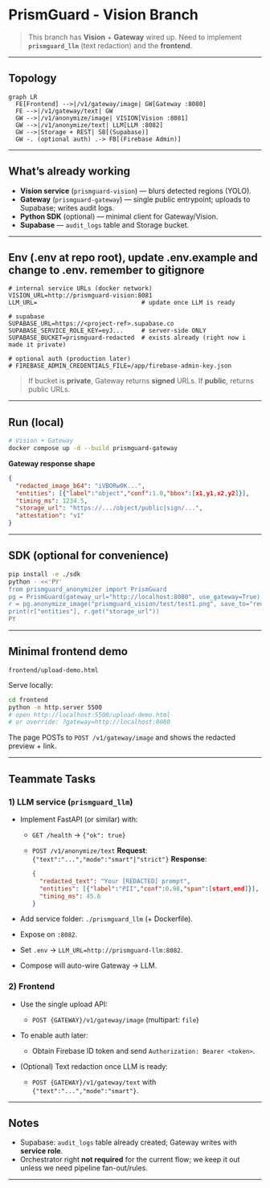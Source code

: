 # PrismGuard - Vision Branch 

> This branch has **Vision** + **Gateway** wired up.
> Need to implement **`prismguard_llm`** (text redaction) and the **frontend**.

---

## Topology

```mermaid
graph LR
  FE[Frontend] -->|/v1/gateway/image| GW[Gateway :8080]
  FE -->|/v1/gateway/text| GW
  GW -->|/v1/anonymize/image| VISION[Vision :8081]
  GW -->|/v1/anonymize/text| LLM[LLM :8082]
  GW -->|Storage + REST| SB[(Supabase)]
  GW -. (optional auth) .-> FB[(Firebase Admin)]
```

---

## What’s already working

* **Vision service** (`prismguard-vision`) — blurs detected regions (YOLO).
* **Gateway** (`prismguard-gateway`) — single public entrypoint; uploads to Supabase; writes audit logs.
* **Python SDK** (optional) — minimal client for Gateway/Vision.
* **Supabase** — `audit_logs` table and Storage bucket.

---

## Env (.env at repo root), update .env.example and change to .env. remember to gitignore

```
# internal service URLs (docker network)
VISION_URL=http://prismguard-vision:8081
LLM_URL=                             # update once LLM is ready

# supabase
SUPABASE_URL=https://<project-ref>.supabase.co
SUPABASE_SERVICE_ROLE_KEY=eyJ...     # server-side ONLY
SUPABASE_BUCKET=prismguard-redacted  # exists already (right now i made it private)

# optional auth (production later)
# FIREBASE_ADMIN_CREDENTIALS_FILE=/app/firebase-admin-key.json
```

> If bucket is **private**, Gateway returns **signed** URLs. If **public**, returns public URLs.

---

## Run (local)

```bash
# Vision + Gateway
docker compose up -d --build prismguard-gateway
```

**Gateway response shape**

```json
{
  "redacted_image_b64": "iVBORw0K...", 
  "entities": [{"label":"object","conf":1.0,"bbox":[x1,y1,x2,y2]}],
  "timing_ms": 1234.5,
  "storage_url": "https://.../object/public|sign/...",
  "attestation": "v1"
}
```

---

## SDK (optional for convenience)

```bash
pip install -e ./sdk
python - <<'PY'
from prismguard_anonymizer import PrismGuard
pg = PrismGuard(gateway_url="http://localhost:8080", use_gateway=True)
r = pg.anonymize_image("prismguard_vision/test/test1.png", save_to="redacted.png")
print(r["entities"], r.get("storage_url"))
PY
```

---
## Minimal frontend demo

```
frontend/upload-demo.html
```

Serve locally:

```bash
cd frontend
python -m http.server 5500
# open http://localhost:5500/upload-demo.html
# or override: ?gateway=http://localhost:8080
```

The page POSTs to `POST /v1/gateway/image` and shows the redacted preview + link.

---

## Teammate Tasks

### 1) LLM service (`prismguard_llm`)

* Implement FastAPI (or similar) with:

  * `GET /health` → `{"ok": true}`
  * `POST /v1/anonymize/text`
    **Request**: `{"text":"...","mode":"smart"|"strict"}`
    **Response**:

    ```json
    {
      "redacted_text": "Your [REDACTED] prompt",
      "entities": [{"label":"PII","conf":0.98,"span":[start,end]}],
      "timing_ms": 45.6
    }
    ```
* Add service folder: `./prismguard_llm` (+ Dockerfile).
* Expose on `:8082`.
* Set `.env` → `LLM_URL=http://prismguard-llm:8082`.
* Compose will auto-wire Gateway → LLM.

### 2) Frontend

* Use the single upload API:

  * `POST {GATEWAY}/v1/gateway/image` (multipart: `file`)
* To enable auth later:

  * Obtain Firebase ID token and send `Authorization: Bearer <token>`.
* (Optional) Text redaction once LLM is ready:

  * `POST {GATEWAY}/v1/gateway/text` with `{"text":"...","mode":"smart"}`.

---

## Notes

* Supabase: `audit_logs` table already created; Gateway writes with **service role**.
* Orchestrator right **not required** for the current flow; we keep it out unless we need pipeline fan-out/rules.

---
